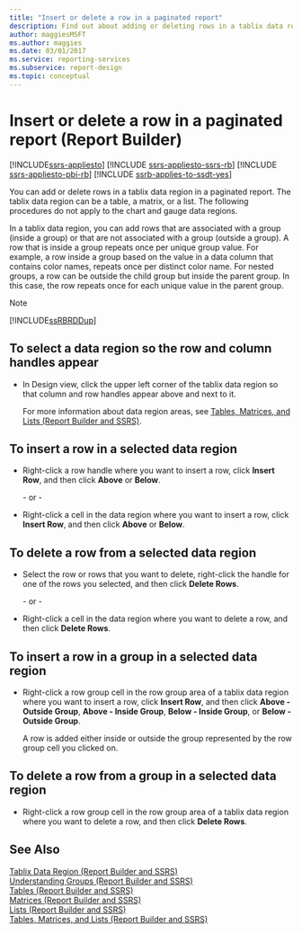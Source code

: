 ```yaml
---
title: "Insert or delete a row in a paginated report"
description: Find out about adding or deleting rows in a tablix data region in a paginated report in Report Builder.
author: maggiesMSFT
ms.author: maggies
ms.date: 03/01/2017
ms.service: reporting-services
ms.subservice: report-design
ms.topic: conceptual
---
```

# Insert or delete a row in a paginated report (Report Builder)

[!INCLUDE[ssrs-appliesto](../../includes/ssrs-appliesto.md)] [!INCLUDE [ssrs-appliesto-ssrs-rb](../../includes/ssrs-appliesto-ssrs-rb.md)] [!INCLUDE [ssrs-appliesto-pbi-rb](../../includes/ssrs-appliesto-pbi-rb.md)] [!INCLUDE [ssrb-applies-to-ssdt-yes](../../includes/ssrb-applies-to-ssdt-yes.md)]

You can add or delete rows in a tablix data region in a paginated report. The tablix data region can be a table, a matrix, or a list. The following procedures do not apply to the chart and gauge data regions.  
  
 In a tablix data region, you can add rows that are associated with a group (inside a group) or that are not associated with a group (outside a group). A row that is inside a group repeats once per unique group value. For example, a row inside a group based on the value in a data column that contains color names, repeats once per distinct color name. For nested groups, a row can be outside the child group but inside the parent group. In this case, the row repeats once for each unique value in the parent group.  
  
> [!NOTE]  
>  [!INCLUDE[ssRBRDDup](../../includes/ssrbrddup-md.md)]  
  
## To select a data region so the row and column handles appear  
  
-   In Design view, click the upper left corner of the tablix data region so that column and row handles appear above and next to it.  
  
     For more information about data region areas, see [Tables, Matrices, and Lists &#40;Report Builder and SSRS&#41;](../../reporting-services/report-design/tables-matrices-and-lists-report-builder-and-ssrs.md).  
  
## To insert a row in a selected data region  
  
-   Right-click a row handle where you want to insert a row, click **Insert Row**, and then click **Above** or **Below**.  
  
     \- or -  
  
-   Right-click a cell in the data region where you want to insert a row, click **Insert Row**, and then click **Above** or **Below**.  
  
## To delete a row from a selected data region  
  
-   Select the row or rows that you want to delete, right-click the handle for one of the rows you selected, and then click **Delete Rows**.  
  
     \- or -  
  
-   Right-click a cell in the data region where you want to delete a row, and then click **Delete Rows**.  
  
## To insert a row in a group in a selected data region  
  
-   Right-click a row group cell in the row group area of a tablix data region where you want to insert a row, click **Insert Row**, and then click **Above - Outside Group**, **Above - Inside Group**, **Below - Inside Group**, or **Below - Outside Group**.  
  
     A row is added either inside or outside the group represented by the row group cell you clicked on.  
  
## To delete a row from a group in a selected data region  
  
-   Right-click a row group cell in the row group area of a tablix data region where you want to delete a row, and then click **Delete Rows**.  
  
## See Also  
 [Tablix Data Region &#40;Report Builder and SSRS&#41;](../../reporting-services/report-design/tablix-data-region-report-builder-and-ssrs.md)   
 [Understanding Groups &#40;Report Builder and SSRS&#41;](../../reporting-services/report-design/understanding-groups-report-builder-and-ssrs.md)   
 [Tables &#40;Report Builder  and SSRS&#41;](../../reporting-services/report-design/tables-report-builder-and-ssrs.md)   
 [Matrices &#40;Report Builder and SSRS&#41;](../../reporting-services/report-design/create-a-matrix-report-builder-and-ssrs.md)   
 [Lists &#40;Report Builder and SSRS&#41;](../../reporting-services/report-design/create-invoices-and-forms-with-lists-report-builder-and-ssrs.md)     
 [Tables, Matrices, and Lists &#40;Report Builder and SSRS&#41;](../../reporting-services/report-design/tables-matrices-and-lists-report-builder-and-ssrs.md)  
  
  
